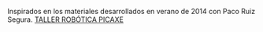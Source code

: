 Inspirados en los materiales desarrollados en verano de 2014 con Paco Ruiz Segura.  [TALLER ROBÓTICA PICAXE](http://procomun.educalab.es/es/ode/view/1491558425586)
